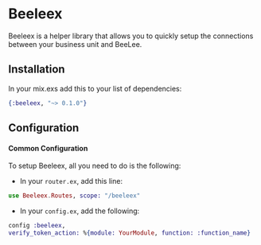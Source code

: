 # Beeleex

Beeleex is a helper library that allows you to quickly setup the connections between your business unit and BeeLee.
## Installation

  In your mix.exs add this to your list of dependencies:

  ```elixir
  {:beeleex, "~> 0.1.0"}
  ```
## Configuration
#### Common Configuration
To setup Beeleex, all you need to do is the following:

  - In your `router.ex`, add this line:
  ```elixir
  use Beeleex.Routes, scope: "/beeleex"
  ```

  - In your `config.ex`, add the following: 
  ```elixir
  config :beeleex,
  verify_token_action: %{module: YourModule, function: :function_name}
  ```